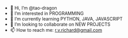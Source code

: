 - 👋 Hi, I’m @tao-dragon
- 👀 I’m interested in PROGRAMMING
- 🌱 I’m currently learning PYTHON, JAVA, JAVASCRIPT
- 💞️ I’m looking to collaborate on NEW PROJECTS
- 📫 How to reach me: r.v.richard@gmail.com

<!---
tao-dragon/tao-dragon is a ✨ special ✨ repository because its `README.md` (this file) appears on your GitHub profile.
You can click the Preview link to take a look at your changes.
--->
